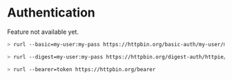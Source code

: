 # Authentication

Feature not available yet.

```bash
> rurl --basic=my-user:my-pass https://httpbin.org/basic-auth/my-user/my-pass
```

```bash
> rurl --digest=my-user:my-pass https://httpbin.org/digest-auth/httpie/my-user/my-pass 
```

```bash
> rurl --bearer=token https://httpbin.org/bearer
```
